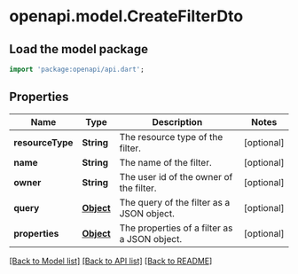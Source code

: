 # openapi.model.CreateFilterDto

## Load the model package
```dart
import 'package:openapi/api.dart';
```

## Properties
Name | Type | Description | Notes
------------ | ------------- | ------------- | -------------
**resourceType** | **String** | The resource type of the filter. | [optional] 
**name** | **String** | The name of the filter. | [optional] 
**owner** | **String** | The user id of the owner of the filter. | [optional] 
**query** | [**Object**](.md) | The query of the filter as a JSON object. | [optional] 
**properties** | [**Object**](.md) | The properties of a filter as a JSON object. | [optional] 

[[Back to Model list]](../README.md#documentation-for-models) [[Back to API list]](../README.md#documentation-for-api-endpoints) [[Back to README]](../README.md)


